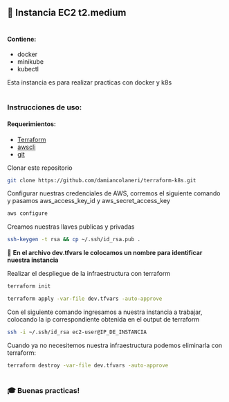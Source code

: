 ## 🚀 Instancia EC2 t2.medium
#
#### Contiene:
- docker
- minikube
- kubectl

Esta instancia es para realizar practicas con docker y k8s
#
### Instrucciones de uso:

#### Requerimientos:
- [Terraform](https://developer.hashicorp.com/terraform/downloads?product_intent=terraform)
- [awscli](https://docs.aws.amazon.com/cli/latest/userguide/getting-started-install.html)
- [git](https://git-scm.com/)

Clonar este repositorio
```bash
git clone https://github.com/damiancolaneri/terraform-k8s.git
```

Configurar nuestras credenciales de AWS, corremos el siguiente comando y pasamos aws_access_key_id y aws_secret_access_key
```bash
aws configure
```
Creamos nuestras llaves publicas y privadas
```bash
ssh-keygen -t rsa && cp ~/.ssh/id_rsa.pub .
```
👀 **En el archivo dev.tfvars le colocamos un nombre para identificar nuestra instancia**

Realizar el despliegue de la infraestructura con terraform
```bash
terraform init

terraform apply -var-file dev.tfvars -auto-approve
```
Con el siguiente comando ingresamos a nuestra instancia a trabajar, colocando la ip correspondiente obtenida en el output de terraform
```bash
ssh -i ~/.ssh/id_rsa ec2-user@IP_DE_INSTANCIA
```
Cuando ya no necesitemos nuestra infraestructura podemos eliminarla con terraform:
```bash
terraform destroy -var-file dev.tfvars -auto-approve
```
#
### 🎓 Buenas practicas!